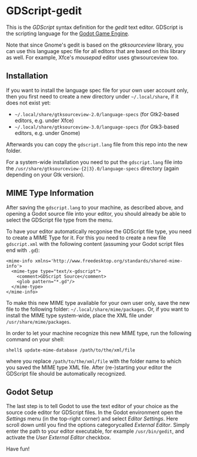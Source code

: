 GDScript-gedit
==============

This is the *GDScript* syntax definition for the *gedit* text editor.
GDScript is the scripting language for the [Godot Game Engine](http://www.godotengine.org/).

Note that since Gnome's gedit is based on the *gtksourceview* library,
you can use this language spec file for all editors that are based on this library as well.
For example, Xfce's *mousepad* editor uses gtwsourceview too.

Installation
------------

If you want to install the language spec file for your own user account only, then you first need
to create a new directory under `~/.local/share`, if it does not exist yet:

* `~/.local/share/gtksourceview-2.0/language-specs` (for Gtk2-based editors, e.g. under Xfce)
* `~/.local/share/gtksourceview-3.0/language-specs` (for Gtk3-based editors, e.g. under Gnome)

Afterwards you can copy the `gdscript.lang` file from this repo into the new folder.

For a system-wide installation you need to put the `gdscript.lang` file into the
`/usr/share/gtksourceview-{2|3}.0/language-specs` directory (again depending on your Gtk version).

MIME Type Information
---------------------

After saving the `gdscript.lang` to your machine, as described above, and opening a Godot source
file into your editor, you should already be able to select the GDScript file type from the menu.

To have your editor automatically recgonise the GDScript file type, you need to create a MIME Type
for it. For this you need to create a new file `gdscript.xml` with the following content (assuming
your Godot script files end with `.gd`):

    <mime-info xmlns='http://www.freedesktop.org/standards/shared-mime-info'>
      <mime-type type="text/x-gdscript">
        <comment>GDScript Source</comment>
        <glob pattern="*.gd"/>
      </mime-type>
    </mime-info>

To make this new MIME type available for your own user only, save the new file to the following folder:
`~/.local/share/mime/packages`. Or, if you want to install the MIME type system-wide, place the XML file
under `/usr/share/mime/packages`.

In order to let your machine recognize this new MIME type, run the following command on your shell:

`shell$ update-mime-database /path/to/the/xml/file`

where you replace `/path/to/the/xml/file` with the folder name to which you saved the MIME type XML file.
After (re-)starting your editor the GDScript file should be automatically recognized.

Godot Setup
-----------

The last step is to tell Godot to use the text editor of your choice as the source code editor for GDScript
files. In the Godot environment open the *Settings* menu (in the top-right corner) and select *Editor Settings*.
Here scroll down until you find the options categorycalled *External Editor*. Simply enter the path to your
editor executable, for example `/usr/bin/gedit`, and activate the *User External Editor* checkbox.

Have fun!
